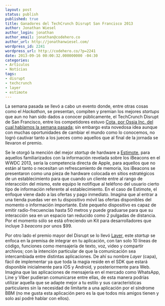```yaml
---
layout: post
status: publish
published: true
title: Ganadores del TechCrunch Disrupt San Francisco 2013
author: Jonathan Wiesel
author_login: jonathan
author_email: jonathan@codehero.co
author_url: http://jonathanwiesel.com/
wordpress_id: 2241
wordpress_url: http://codehero.co/?p=2241
date: 2013-09-16 00:00:32.000000000 -04:30
categories:
- Artículos
- Notícias
tags:
- disrupt
- techcrunch
- layer
- estimote
---
```

<p>La semana pasada se llevó a cabo un evento donde, entre otras cosas como el <em>Hackathon</em>, se presentan, compiten y premian los mejores <em>startups</em> que aun no han sido dados a conocer públicamente, el TechCrunch Disrupt de San Francisco, entre los competidores estuvo <a href="http://codehero.co/cota-el-futuro-de-cargar-dispositivos-inalambricamente/">Cota, por Ossia Inc. del cual hablamos la semana pasada;</a> sin embargo esta novedosa idea aunque con muchas oportunidades de cambiar el mundo como lo conocemos, no logró cautivar tanto a los jueces como aquellos que al final de la jornada se llevaron el premio.</p>

<p>Se le otorgó la mención del mejor <em>startup</em> de hardware a <a href="http://estimote.com/">Estimote,</a> para aquellos familiarizados con la información revelada sobre los iBeacons en el WWDC 2013, sería la competencia directa de Apple, para aquellos que no están al tanto o necesitan un refrescamiento de memoria, los iBeacons se presentaron como una pieza de hardware colocada en sitios estratégicos de un establecimiento para que cuando un cliente entre al rango de interacción del mismo, este equipo le notifique al teléfono del usuario cierto tipo de información referente al establecimiento. En el caso de Estimote, el enfoque viene dado a las ofertas y pago inmediato. Imagina que al entrar a una tienda puedas ver en tu dispositivo móvil las ofertas disponibles del momento o información importante. Este pequeño dispositivo es capaz de emitir radio-frecuencias hasta 50 metros y puede graduarse para que su interacción sea en un espacio tan reducido como 2 pulgadas de distancia. Por el momento sólo se está ofreciendo un Kit para desarrolladores que incluye 3 <em>beacons</em> por unos $99.</p>

<p>Por otro lado el premio mayor del Disrupt se lo llevó <a href="https://layer.com/">Layer,</a> este <em>startup</em> se enfoca en la premisa de integrar en tu aplicación, con tan solo 10 líneas de código, funciones como mensajería de texto, voz, video y compartir archivos; con la intención particular de que la comunicación sea intercambiada entre distintas aplicaciones. De ahí su nombre <em>Layer</em> (capa), fácil de implementar ya que toda la magia reside en el SDK que estará disponible inicialmente para iOS y Android, y posteriormente para Web. Imagina que las aplicaciones de mensajería en el mercado como WhatsApp, Line y Viber pudieran comunicarse entre ellas, de esta manera podrías utilizar aquella que se adapte mejor a tu estilo y sus características particulares sin la necesidad de limitarte a una aplicación por el síndrome BBM (no me gusta esta aplicación pero es la que todos mis amigos tienen y solo así podré hablar con ellos).</p>
